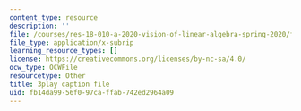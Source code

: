 ```yaml
---
content_type: resource
description: ''
file: /courses/res-18-010-a-2020-vision-of-linear-algebra-spring-2020/fb14da9956f097caffab742ed2964a09_YrHlHbtiSM0.srt
file_type: application/x-subrip
learning_resource_types: []
license: https://creativecommons.org/licenses/by-nc-sa/4.0/
ocw_type: OCWFile
resourcetype: Other
title: 3play caption file
uid: fb14da99-56f0-97ca-ffab-742ed2964a09
---
```

